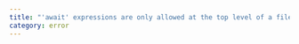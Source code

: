 ```yaml
---
title: "'await' expressions are only allowed at the top level of a file when that file is a module, but this file has no imports or exports. Consider adding an empty 'export {}' to make this file a module."
category: error
---
```

